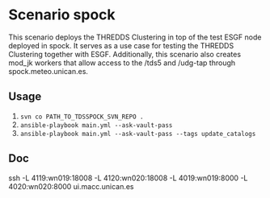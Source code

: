 # Scenario spock

This scenario deploys the THREDDS Clustering in top of the test ESGF node deployed in spock. It serves as a use case for testing the THREDDS Clustering together with ESGF. Additionally, this scenario also creates mod_jk workers that allow access to the /tds5 and /udg-tap through spock.meteo.unican.es.

## Usage

1. `svn co PATH_TO_TDSSPOCK_SVN_REPO .`
1. `ansible-playbook main.yml --ask-vault-pass`
1. `ansible-playbook main.yml --ask-vault-pass --tags update_catalogs`

## Doc

ssh -L 4119:wn019:18008 -L 4120:wn020:18008 -L 4019:wn019:8000  -L 4020:wn020:8000 ui.macc.unican.es

